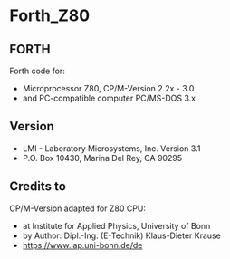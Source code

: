 # Forth_Z80

## FORTH
Forth code for: 
- Microprocessor Z80, CP/M-Version 2.2x - 3.0
- and PC-compatible computer PC/MS-DOS 3.x

## Version 
- LMI - Laboratory Microsystems, Inc. Version 3.1  
- P.O. Box 10430, Marina Del Rey, CA 90295

## Credits to
CP/M-Version adapted for Z80 CPU:  
- at Institute for Applied Physics, University of Bonn 
- by Author: Dipl.-Ing. (E-Technik) Klaus-Dieter Krause
- https://www.iap.uni-bonn.de/de
